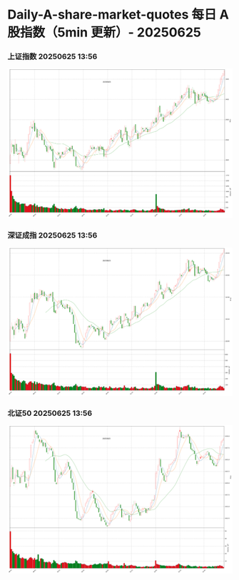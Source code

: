 
# Daily-A-share-market-quotes 每日 A 股指数（5min 更新）- 20250625

### 上证指数 20250625 13:56
![](./fig/2025/6/20250625-sh000001.png)

### 深证成指 20250625 13:56
![](./fig/2025/6/20250625-sz399001.png)

### 北证50 20250625 13:56
![](./fig/2025/6/20250625-bj899050.png)

